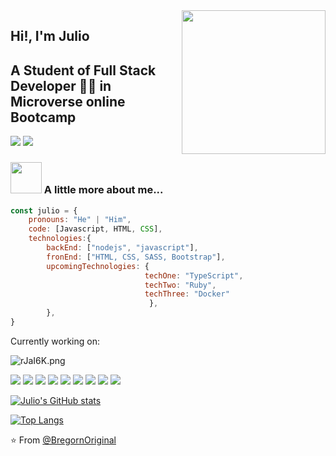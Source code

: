 <img align='right' src="https://media.giphy.com/media/M9gbBd9nbDrOTu1Mqx/giphy.gif" width="230">

## Hi!, I'm Julio
## A Student of Full Stack Developer 👨‍💻 in Microverse online Bootcamp

[![](https://img.shields.io/badge/LinkedIn-Julio-blue)](https://www.linkedin.com/in/julio-miguel-gagliardi-b81829197/)
[![](https://img.shields.io/badge/hotmail-juliog_14@hotmail.com-red)](mailto:juliog_14@hotmail.com)


### <img src="https://media.giphy.com/media/VgCDAzcKvsR6OM0uWg/giphy.gif" width="50"> A little more about me...  

```javascript
const julio = {
    pronouns: "He" | "Him",
    code: [Javascript, HTML, CSS],
    technologies:{
        backEnd: ["nodejs", "javascript"],
        fronEnd: ["HTML, CSS, SASS, Bootstrap"],
        upcomingTechnologies: {
                              techOne: "TypeScript",
                              techTwo: "Ruby",
                              techThree: "Docker"
                               },
        },
}
```

Currently working on:

<a src="https://www.microverse.com/html/"><img src="https://i.im.ge/2022/06/15/rJaI6K.png" alt="rJaI6K.png" border="0"/></a>

<a src="https://www.javascript.com/"><img src="https://img.icons8.com/color/48/000000/javascript.png"/></a>
<a src="https://www.w3schools.com/html/"><img src="https://img.icons8.com/color/48/000000/html-5.png"/></a>
<a src="https://www.w3schools.com/css/"><img src="https://img.icons8.com/color/48/000000/css3.png"/></a>
<a src="https://reactjs.org/"><img src="https://img.icons8.com/color/48/000000/react-native.png"/></a>
<a src="https://nodejs.org/"><img src="https://img.icons8.com/color/48/000000/nodejs.png"/></a>
<a src="https://visualstudio.microsoft.com/"><img src="https://img.icons8.com/color/48/000000/visual-studio.png"/></a>
<a src="https://www.npmjs.com/"><img src="https://img.icons8.com/color/48/000000/npm.png"/></a>
<a src="https://getbootstrap.com/"><img src="https://img.icons8.com/color/48/000000/bootstrap.png"/></a>
<a src="https://github.com/"><img src="https://img.icons8.com/color/48/000000/github--v1.png"/></a>


[![Julio's GitHub stats](https://github-readme-stats.vercel.app/api?username=BregornOriginal&show_icons=true&theme=ayu-mirage)](https://github.com/indigodavid/github-readme-stats)

[![Top Langs](https://github-readme-stats.vercel.app/api/top-langs/?username=BregornOriginal&theme=ayu-mirage&layout=compact)](https://github.com/indigodavid/github-readme-stats)

⭐️ From [@BregornOriginal](https://github.com/BregornOriginal)
